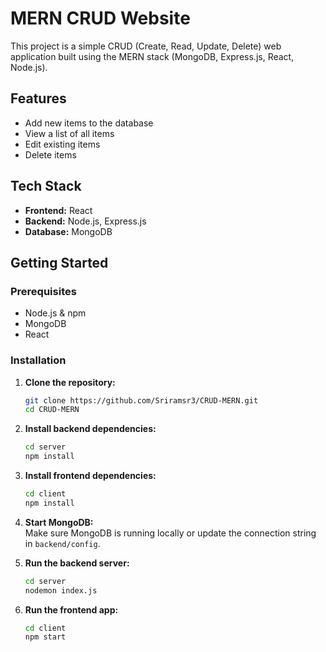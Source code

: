 # MERN CRUD Website

This project is a simple CRUD (Create, Read, Update, Delete) web application built using the MERN stack (MongoDB, Express.js, React, Node.js).

## Features

- Add new items to the database
- View a list of all items
- Edit existing items
- Delete items

## Tech Stack

- **Frontend:** React
- **Backend:** Node.js, Express.js
- **Database:** MongoDB

## Getting Started

### Prerequisites

- Node.js & npm
- MongoDB
- React

### Installation

1. **Clone the repository:**
    ```bash
    git clone https://github.com/Sriramsr3/CRUD-MERN.git
    cd CRUD-MERN
    ```

2. **Install backend dependencies:**
    ```bash
    cd server
    npm install
    ```

3. **Install frontend dependencies:**
    ```bash
    cd client
    npm install
    ```

4. **Start MongoDB:**  
    Make sure MongoDB is running locally or update the connection string in `backend/config`.

5. **Run the backend server:**
    ```bash
    cd server
    nodemon index.js
    ```

6. **Run the frontend app:**
    ```bash
    cd client
    npm start
    ```

